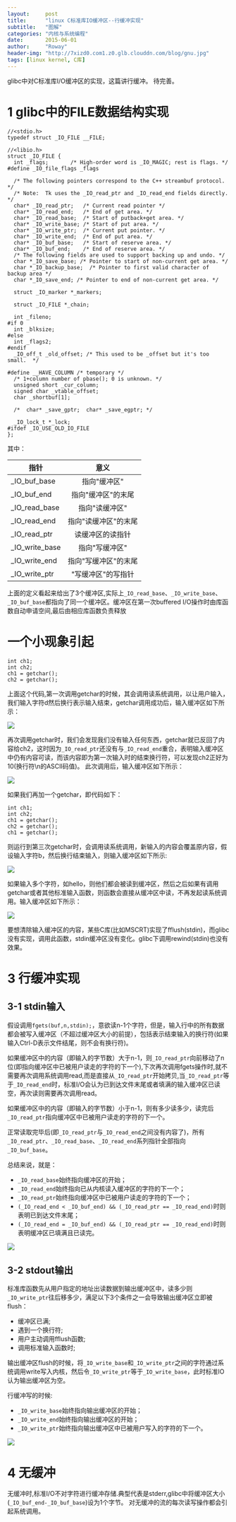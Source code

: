 ```yaml
---
layout:     post
title:      "linux C标准库IO缓冲区--行缓冲实现"
subtitle:   "图解"
categories: "内核与系统编程"
date:       2015-06-01
author:     "Roway"
header-img: "http://7xizd0.com1.z0.glb.clouddn.com/blog/gnu.jpg"
tags: [linux kernel, C库]
---
```


glibc中对C标准库I/O缓冲区的实现，这篇讲行缓冲。
待完善。

<!-- more -->

# 1 glibc中的FILE数据结构实现

```
//<stdio.h>
typedef struct _IO_FILE __FILE;
```

```
//<libio.h>
struct _IO_FILE {
  int _flags;		/* High-order word is _IO_MAGIC; rest is flags. */
#define _IO_file_flags _flags

  /* The following pointers correspond to the C++ streambuf protocol. */
  /* Note:  Tk uses the _IO_read_ptr and _IO_read_end fields directly. */
  char* _IO_read_ptr;	/* Current read pointer */
  char* _IO_read_end;	/* End of get area. */
  char* _IO_read_base;	/* Start of putback+get area. */
  char* _IO_write_base;	/* Start of put area. */
  char* _IO_write_ptr;	/* Current put pointer. */
  char* _IO_write_end;	/* End of put area. */
  char* _IO_buf_base;	/* Start of reserve area. */
  char* _IO_buf_end;	/* End of reserve area. */
  /* The following fields are used to support backing up and undo. */
  char *_IO_save_base; /* Pointer to start of non-current get area. */
  char *_IO_backup_base;  /* Pointer to first valid character of backup area */
  char *_IO_save_end; /* Pointer to end of non-current get area. */

  struct _IO_marker *_markers;

  struct _IO_FILE *_chain;

  int _fileno;
#if 0
  int _blksize;
#else
  int _flags2;
#endif
  _IO_off_t _old_offset; /* This used to be _offset but it's too small.  */

#define __HAVE_COLUMN /* temporary */
  /* 1+column number of pbase(); 0 is unknown. */
  unsigned short _cur_column;
  signed char _vtable_offset;
  char _shortbuf[1];

  /*  char* _save_gptr;  char* _save_egptr; */

  _IO_lock_t *_lock;
#ifdef _IO_USE_OLD_IO_FILE
};
```

其中：

|指针	|意义|
| --------   | :----:  |
| \_IO\_buf\_base | 指向"缓冲区"|
| \_IO\_buf\_end   |指向"缓冲区"的末尾|
| \_IO\_read\_base |指向"读缓冲区"|
|\_IO\_read\_end | 指向"读缓冲区"的末尾|
| \_IO\_read\_ptr|读缓冲区的读指针|
| \_IO\_write\_base| 指向"写缓冲区"|
| \_IO\_write\_end |指向"写缓冲区"的末尾|
| \_IO\_write\_ptr|"写缓冲区"的写指针|

上面的定义看起来给出了3个缓冲区,实际上`_IO_read_base`、`_IO_write_base`、 `_IO_buf_base`都指向了同一个缓冲区。缓冲区在第一次buffered I/O操作时由库函数自动申请空间,最后由相应库函数负责释放

# 一个小现象引起

```
int ch1;
int ch2;
ch1 = getchar();
ch2 = getchar();
```

上面这个代码,第一次调用getchar的时候，其会调用读系统调用，以让用户输入，我们输入字符d然后换行表示输入结束，getchar调用成功后，输入缓冲区如下所示：

![](http://7xizd0.com1.z0.glb.clouddn.com/blog/glibc-linebuffer-stdin-1.jpg)

再次调用getchar时，我们会发现我们没有输入任何东西，getchar就已反回了内容给ch2，这时因为`_IO_read_ptr`还没有与`_IO_read_end`重合，表明输入缓冲区中仍有内容可读，而该内容即为第一次输入时的结束换行符，可以发现ch2正好为10(换行符\n的ASCII码值)。
此次调用后，输入缓冲区如下所示：

![](http://7xizd0.com1.z0.glb.clouddn.com/blog/glibc-linebuffer-stdin-2.jpg)

如果我们再加一个getchar，即代码如下：

```
int ch1;
int ch2;
ch1 = getchar();
ch2 = getchar();
ch1 = getchar();
```

则运行到第三次getchar时，会调用读系统调用，新输入的内容会覆盖原内容，假设输入字符b，然后换行结束输入，则输入缓冲区如下所示:

![](http://7xizd0.com1.z0.glb.clouddn.com/blog/glibc-linebuffer-stdin-3.jpg)

如果输入多个字符，如hello，则他们都会被读到缓冲区，然后之后如果有调用getchar或者其他标准输入函数，则函数会直接从缓冲区中读，不再发起读系统调用。输入缓冲区如下所示：

![](http://7xizd0.com1.z0.glb.clouddn.com/blog/glibc-linebuffer-stdin-4.jpg)

要想清除输入缓冲区的内容，某些C库(比如MSCRT)实现了fflush(stdin)，而glibc没有实现，调用此函数，stdin缓冲区没有变化。glibc下调用rewind(stdin)也没有效果。

# 3 行缓冲实现

## 3-1 stdin输入

假设调用`fgets(buf,n,stdin);`，意欲读n-1个字符，但是，输入行中的所有数据都会被写入缓冲区（不超过缓冲区大小的前提），包括表示结束输入的换行符(如果输入Ctrl-D表示文件结尾，则不会有换行符)。

如果缓冲区中的内容（即输入的字节数）大于n-1，则`_IO_read_ptr`向前移动了n位(即指向缓冲区中已被用户读走的字符的下一个),下次再次调用fgets操作时,就不需要再次调用系统调用read,而是直接从`_IO_read_ptr`开始拷贝,当`_IO_read_ptr`等于`_IO_read_end`时，标准I/O会认为已到达文件末尾或者填满的输入缓冲区已读空，再次读则需要再次调用read。

如果缓冲区中的内容（即输入的字节数）小于n-1，则有多少读多少，读完后`_IO_read_ptr`指向缓冲区中已被用户读走的字符的下一个。

正常读取完毕后(即`_IO_read_ptr`与`_IO_read_end`之间没有内容了)，所有`_IO_read_ptr`、`_IO_read_base`、`_IO_read_end`系列指针全部指向`_IO_buf_base`。

总结来说，就是：

* `_IO_read_base`始终指向缓冲区的开始；
* `_IO_read_end`始终指向已从内核读入缓冲区的字符的下一个；
* `_IO_read_ptr`始终指向缓冲区中已被用户读走的字符的下一个；
* `(_IO_read_end < _IO_buf_end) && (_IO_read_ptr == _IO_read_end)`时则表明已到达文件末尾；
* `(_IO_read_end = _IO_buf_end) && (_IO_read_ptr == _IO_read_end)`时则表明缓冲区已填满且已读完。

![](http://7xizd0.com1.z0.glb.clouddn.com/blog/glibc-linebuffer-stdin-5.jpg)


## 3-2 stdout输出

标准库函数先从用户指定的地址出读数据到输出缓冲区中，读多少则`_IO_write_ptr`往后移多少，满足以下3个条件之一会导致输出缓冲区立即被flush：

* 缓冲区已满;
* 遇到一个换行符;
* 用户主动调用fflush函数;
* 调用标准输入函数时;

输出缓冲区flush的时候，将`_IO_write_base`和`_IO_write_ptr`之间的字符通过系统调用write写入内核，然后令`_IO_write_ptr`等于`_IO_write_base`，此时标准IO认为输出缓冲区为空。

行缓冲写的时候:
* `_IO_write_base`始终指向输出缓冲区的开始；
* `_IO_write_end`始终指向输出缓冲区的开始；
* `_IO_write_ptr`始终指向输出缓冲区中已被用户写入的字符的下一个。

![](http://7xizd0.com1.z0.glb.clouddn.com/blog/glibc-linebuffer-stdout-1.jpg)

# 4 无缓冲

无缓冲时,标准I/O不对字符进行缓冲存储.典型代表是stderr,glibc中将缓冲区大小(`_IO_buf_end-_IO_buf_base`)设为1个字节。
对无缓冲的流的每次读写操作都会引起系统调用。